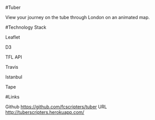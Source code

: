 
#Tuber

View your journey on the tube through London on an animated map.

#Technology Stack

Leaflet

D3

TFL API

Travis

Istanbul

Tape

#Links

Github https://github.com/fcscripters/tuber
URL http://tuberscripters.herokuapp.com/
